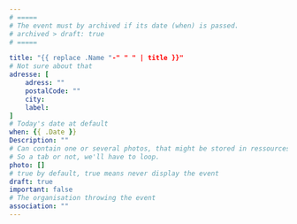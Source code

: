 ```yaml
---
# =====
# The event must by archived if its date (when) is passed.
# archived > draft: true
# =====

title: "{{ replace .Name "-" " " | title }}"
# Not sure about that
adresse: [
    adress: ""
    postalCode: ""
    city:
    label:
]
# Today's date at default 
when: {{ .Date }}
Description: ""
# Can contain one or several photos, that might be stored in ressources, not sure either. 
# So a tab or not, we'll have to loop.
photo: []
# true by default, true means never display the event
draft: true
important: false
# The organisation throwing the event 
association: ""
---
```


